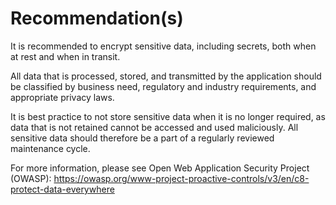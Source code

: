 # Recommendation(s)

It is recommended to encrypt sensitive data, including secrets, both when at rest and when in transit.

All data that is processed, stored, and transmitted by the application should be classified by business need, regulatory and industry requirements, and appropriate privacy laws.

It is best practice to not store sensitive data when it is no longer required, as data that is not retained cannot be accessed and used maliciously. All sensitive data should therefore be a part of a regularly reviewed maintenance cycle.

For more information, please see Open Web Application Security Project (OWASP):
<https://owasp.org/www-project-proactive-controls/v3/en/c8-protect-data-everywhere>
